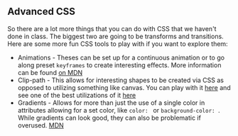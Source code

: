 ## Advanced CSS

So there are a lot more things that you can do with CSS that we haven't done in class. The biggest two are going to be transforms and transitions. Here are some more fun CSS tools to play with if you want to explore them:

- Animations - Theses can be set up for a continuous animation or to go along preset `keyframes` to create interesting effects. More information can be found [on MDN](https://developer.mozilla.org/en-US/docs/Web/CSS/animation)
- Clip-path - This allows for interesting shapes to be created via CSS as opposed to utilizing something like canvas. You can play with it [here](https://bennettfeely.com/clippy/) and see one of the best utilizations of it [here](http://www.species-in-pieces.com/)
- Gradients - Allows for more than just the use of a single color in attributes allowing for a set color, like `color: ` or `background-color: `. While gradients can look good, they can also be problematic if overused. [MDN](https://developer.mozilla.org/en-US/docs/Web/CSS/gradient)
